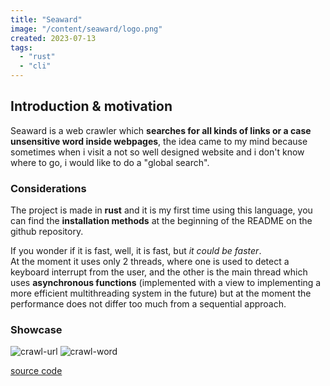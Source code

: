 ```yaml
---
title: "Seaward"
image: "/content/seaward/logo.png"
created: 2023-07-13
tags:
  - "rust"
  - "cli"
---
```


## Introduction & motivation

Seaward is a web crawler which **searches for all kinds of links or a case unsensitive word inside webpages**, the idea came to my mind because sometimes when i visit a not so well designed website and i don't know where to go, i would like to do a "global search".

### Considerations

The project is made in **rust** and it is my first time using this language, you can find the **installation methods** at the beginning of the README on the github repository.<br>

If you wonder if it is fast, well, it is fast, but _it could be faster_.<br>
At the moment it uses only 2 threads, where one is used to detect a keyboard interrupt from the user, and the other is the main thread which uses **asynchronous functions** (implemented with a view to implementing a more efficient multithreading system in the future) but at the moment the performance does not differ too much from a sequential approach.

### Showcase

<img src="showcase/crawl-url.png" alt="crawl-url"/>
<img src="showcase/crawl-word.png" alt="crawl-word"/>

[source code](https://github.com/M3nny/seaward)
